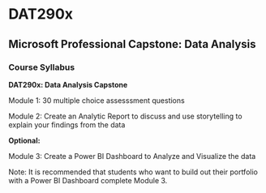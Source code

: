 # DAT290x
## Microsoft Professional Capstone: Data Analysis

### Course Syllabus

**DAT290x: Data Analysis Capstone**

Module 1: 30 multiple choice assesssment questions

Module 2: Create an Analytic Report to discuss and use storytelling to explain your findings from the data

**Optional:**

Module 3: Create a Power BI Dashboard to Analyze and Visualize the data

Note: It is recommended that students who want to build out their portfolio with a Power BI Dashboard complete Module 3.
